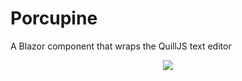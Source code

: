 # Porcupine
 A Blazor component that wraps the QuillJS text editor

 <p align="center">
	<img src="https://user-images.githubusercontent.com/9713177/217947860-3e629e3e-67c0-4478-9570-94948932bd1c.png" />
 </p>